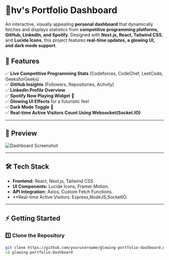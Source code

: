 # 🌟hv's Portfolio Dashboard  

An interactive, visually appealing **personal dashboard** that dynamically fetches and displays statistics from **competitive programming platforms, GitHub, LinkedIn, and Spotify**. Designed with **Next.js, React, Tailwind CSS**, and **Lucide Icons**, this project features **real-time updates, a glowing UI, and dark mode support**.  

## 🚀 Features  

✅ **Live Competitive Programming Stats** (Codeforces, CodeChef, LeetCode, GeeksforGeeks)  
✅ **GitHub Insights** (Followers, Repositories, Activity)  
✅ **LinkedIn Profile Overview**  
✅ **Spotify Now Playing Widget** 🎵  
✅ **Glowing UI Effects** for a futuristic feel  
✅ **Dark Mode Toggle** 🌙  
✅ **Real-time Active Visitors Count Using Websocket(Socket.IO)**  

---

## 📸 Preview  

![Dashboard Screenshot](https://your-image-link.com)  

---

## 🛠️ Tech Stack  

- **Frontend:** React, Next.js, Tailwind CSS.  
- **UI Components:** Lucide Icons, Framer Motion.  
- **API Integration:** Axios, Custom Fetch Functions.
- **Real-time Active Visitors: Express,NodeJS,SocketIO.

---

## ⚡ Getting Started  

### 1️⃣ Clone the Repository  

```sh
git clone https://github.com/yourusername/glowing-portfolio-dashboard.git
cd glowing-portfolio-dashboard
